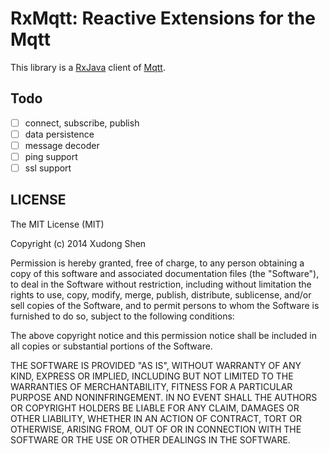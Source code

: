 # RxMqtt: Reactive Extensions for the Mqtt

This library is a [RxJava] client of [Mqtt].

## Todo
- [ ] connect, subscribe, publish
- [ ] data persistence
- [ ] message decoder
- [ ] ping support
- [ ] ssl support

## LICENSE

The MIT License (MIT)

Copyright (c) 2014 Xudong Shen

Permission is hereby granted, free of charge, to any person obtaining a copy of
this software and associated documentation files (the "Software"), to deal in
the Software without restriction, including without limitation the rights to
use, copy, modify, merge, publish, distribute, sublicense, and/or sell copies of
the Software, and to permit persons to whom the Software is furnished to do so,
subject to the following conditions:

The above copyright notice and this permission notice shall be included in all
copies or substantial portions of the Software.

THE SOFTWARE IS PROVIDED "AS IS", WITHOUT WARRANTY OF ANY KIND, EXPRESS OR
IMPLIED, INCLUDING BUT NOT LIMITED TO THE WARRANTIES OF MERCHANTABILITY, FITNESS
FOR A PARTICULAR PURPOSE AND NONINFRINGEMENT. IN NO EVENT SHALL THE AUTHORS OR
COPYRIGHT HOLDERS BE LIABLE FOR ANY CLAIM, DAMAGES OR OTHER LIABILITY, WHETHER
IN AN ACTION OF CONTRACT, TORT OR OTHERWISE, ARISING FROM, OUT OF OR IN
CONNECTION WITH THE SOFTWARE OR THE USE OR OTHER DEALINGS IN THE SOFTWARE.

[RxJava]:https://github.com/Netflix/RxJava
[Mqtt]:http://git.eclipse.org/c/paho/org.eclipse.paho.mqtt.java.git/
